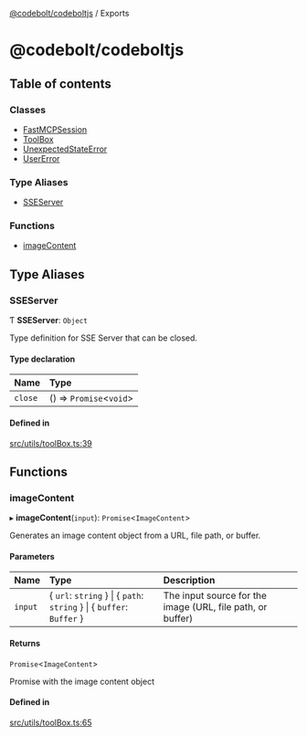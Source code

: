 [@codebolt/codeboltjs](README.md) / Exports

# @codebolt/codeboltjs

## Table of contents

### Classes

- [FastMCPSession](classes/FastMCPSession.md)
- [ToolBox](classes/ToolBox.md)
- [UnexpectedStateError](classes/UnexpectedStateError.md)
- [UserError](classes/UserError.md)

### Type Aliases

- [SSEServer](modules.md#sseserver)

### Functions

- [imageContent](modules.md#imagecontent)

## Type Aliases

### SSEServer

Ƭ **SSEServer**: `Object`

Type definition for SSE Server that can be closed.

#### Type declaration

| Name | Type |
| :------ | :------ |
| `close` | () => `Promise`\<`void`\> |

#### Defined in

[src/utils/toolBox.ts:39](https://github.com/codeboltai/codeboltjs/blob/1ae9852f107cfee4a652d6d80c0a92c9344ec151/src/utils/toolBox.ts#L39)

## Functions

### imageContent

▸ **imageContent**(`input`): `Promise`\<`ImageContent`\>

Generates an image content object from a URL, file path, or buffer.

#### Parameters

| Name | Type | Description |
| :------ | :------ | :------ |
| `input` | \{ `url`: `string`  } \| \{ `path`: `string`  } \| \{ `buffer`: `Buffer`  } | The input source for the image (URL, file path, or buffer) |

#### Returns

`Promise`\<`ImageContent`\>

Promise with the image content object

#### Defined in

[src/utils/toolBox.ts:65](https://github.com/codeboltai/codeboltjs/blob/1ae9852f107cfee4a652d6d80c0a92c9344ec151/src/utils/toolBox.ts#L65)
